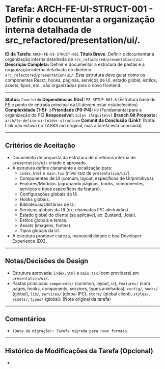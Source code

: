 # Tarefa: ARCH-FE-UI-STRUCT-001 - Definir e documentar a organização interna detalhada de src_refactored/presentation/ui/.

**ID da Tarefa:** `ARCH-FE-UI-STRUCT-001`
**Título Breve:** Definir e documentar a organização interna detalhada de `src_refactored/presentation/ui/`.
**Descrição Completa:**
Definir e documentar a estrutura de pastas e a organização interna detalhada do diretório `src_refactored/presentation/ui/`. Esta estrutura deve guiar como os componentes React, hooks, páginas, serviços de UI, estado global, estilos, assets, tipos, etc., são organizados para o novo frontend.

---

**Status:** `Concluído`
**Dependências (IDs):** `FE-SETUP-001.6` (Estrutura base do FE e ponto de entrada principal da UI devem estar estabelecidos)
**Complexidade (1-5):** `3`
**Prioridade (P0-P4):** `P0` (Fundamental para a organização do FE)
**Responsável:** `Jules (Arquiteto)`
**Branch Git Proposta:** `arch/fe-define-ui-folder-structure`
**Commit da Conclusão (Link):** (Nota: Link não estava no TASKS.md original, mas a tarefa está concluída)

---

## Critérios de Aceitação
- Documento de proposta da estrutura de diretórios interna de `presentation/ui/` criado e aprovado.
- A estrutura define claramente a localização para:
    - `index.html` e `main.tsx` (nível raiz de `presentation/ui/`).
    - Componentes de UI (comum, layout, específicos de UI/primitivos).
    - Features/Módulos (agrupando páginas, hooks, componentes, serviços e tipos específicos da feature).
    - Configurações globais da UI.
    - Hooks globais.
    - Bibliotecas/Utilitários de UI.
    - Serviços globais da UI (ex: chamadas IPC abstraídas).
    - Estado global do cliente (se aplicável, ex: Zustand, Jotai).
    - Estilos globais e temas.
    - Assets (imagens, fontes).
    - Tipos globais da UI.
- A estrutura promove clareza, manutenibilidade e boa Developer Experience (DX).

---

## Notas/Decisões de Design
- Estrutura aprovada: `index.html` e `main.tsx` (com providers) em `presentation/ui/`.
- Pastas principais: `components/` (common, layout, ui), `features/` (com pages, hooks, components, services, types aninhados), `config/`, `hooks/` (global), `lib/`, `services/` (global IPC), `store/` (global client), `styles/`, `assets/`, `types/` (global). (Nota original da tarefa)

---

## Comentários
- `(Data da migração): Tarefa migrada para novo formato.`

---

## Histórico de Modificações da Tarefa (Opcional)
-
